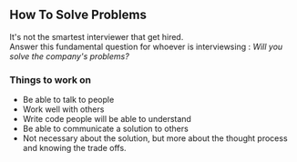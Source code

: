 ## How To Solve Problems

It's not the smartest interviewer that get hired.  
Answer this fundamental question for whoever is interviewsing : _Will you solve the company's problems?_

### Things to work on

- Be able to talk to people
- Work well with others
- Write code people will be able to understand
- Be able to communicate a solution to others
- Not necessary about the solution, but more about the thought process and knowing the trade offs.
